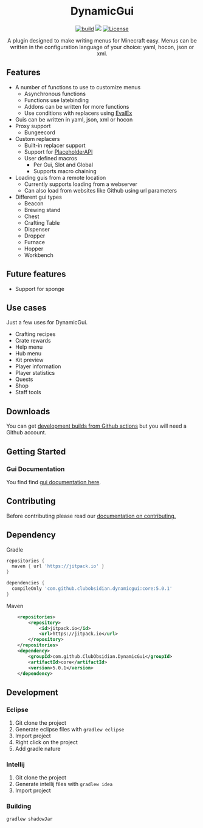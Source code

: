 <div align="center">
<h1>DynamicGui</h1>

[![build](https://github.com/ClubObsidian/DynamicGui/actions/workflows/build.yml/badge.svg)](https://github.com/ClubObsidian/DynamicGui/actions/workflows/build.yml)
[![](https://jitpack.io/v/ClubObsidian/DynamicGui.svg)](https://jitpack.io/#ClubObsidian/DynamicGui)
[![License](https://img.shields.io/badge/License-Apache%202.0-blue.svg)](https://opensource.org/licenses/Apache-2.0)

A plugin designed to make writing menus for Minecraft easy. Menus can be written in the configuration language of your choice: yaml, hocon, json or xml.
</div>

## Features

* A number of functions to use to customize menus
  * Asynchronous functions
  * Functions use latebinding
  * Addons can be written for more functions
  * Use conditions with replacers using [EvalEx](https://github.com/uklimaschewski/EvalEx)
* Guis can be written in yaml, json, xml or hocon
* Proxy support
  * Bungeecord
* Custom replacers
  * Built-in replacer support
  * Support for [PlaceholderAPI](https://www.spigotmc.org/resources/placeholderapi.6245/)
  * User defined macros
    * Per Gui, Slot and Global
    * Supports macro chaining
* Loading guis from a remote location
  * Currently supports loading from a webserver
  * Can also load from websites like Github using url parameters
* Different gui types
  * Beacon
  * Brewing stand
  * Chest
  * Crafting Table
  * Dispenser
  * Dropper
  * Furnace
  * Hopper
  * Workbench

## Future features

* Support for sponge

## Use cases

Just a few uses for DynamicGui.

* Crafting recipes
* Crate rewards
* Help menu
* Hub menu
* Kit preview
* Player information
* Player statistics
* Quests
* Shop
* Staff tools

## Downloads

You can get [development builds from Github actions](https://github.com/ClubObsidian/DynamicGui/actions/workflows/build.yml) but you will need a Github account.

## Getting Started

### Gui Documentation

You find find [gui documentation here](https://dynamicgui.github.io/documentation/).

## Contributing

Before contributing please read our [documentation on contributing.](CONTRIBUTING.md)


## Dependency

Gradle
```groovy
repositories {
  maven { url 'https://jitpack.io' }
}

dependencies {
  compileOnly 'com.github.clubobsidian.dynamicgui:core:5.0.1'
}
```
Maven
```xml
	<repositories>
		<repository>
		    <id>jitpack.io</id>
		    <url>https://jitpack.io</url>
		</repository>
	</repositories>
	<dependency>
	    <groupId>com.github.ClubObsidian.DynamicGui</groupId>
	    <artifactId>core</artifactId>
	    <version>5.0.1</version>
	</dependency>
```

## Development

### Eclipse

1. Git clone the project
2. Generate eclipse files with `gradlew eclipse`
3. Import project
4. Right click on the project
5. Add gradle nature

### Intellij

1. Git clone the project
2. Generate intellij files with `gradlew idea`
3. Import project

### Building

`gradlew shadowJar`
